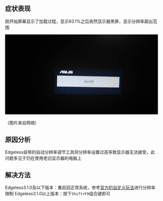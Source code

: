 ## 症状表现
刚开始屏幕显示了加载过程，显示93.1%之后突然显示器黑屏，显示分辨率超出范围

![](../images/screenshot_1582818245415.png)

（图片来自网络）

## 原因分析
Edgeless自带的自动分辨率调节工具将分辨率设置过高导致显示器无法接受，此问题多见于仍在使用老旧显示器的电脑上

## 解决方法
Edgeless3.1.0及以下版本：重启回正常系统，参考[官方的自定义玩法](官方的自定义玩法.md)进行分辨率限制
Edgeless3.1.0以上版本：按下`Shift+F9`组合键即可